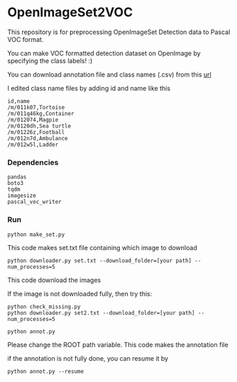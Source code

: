 # OpenImageSet2VOC

This repository is for preprocessing OpenImageSet Detection data to Pascal VOC format.

You can make VOC formatted detection dataset on OpenImage by specifying the class labels! :)

You can download annotation file and class names (.csv) from this [url](https://storage.googleapis.com/openimages/web/download.html#download_manually)

I edited class name files by adding id and name like this
```
id,name
/m/011k07,Tortoise
/m/011q46kg,Container
/m/012074,Magpie
/m/0120dh,Sea turtle
/m/01226z,Football
/m/012n7d,Ambulance
/m/012w5l,Ladder
```

### Dependencies
```
pandas
boto3
tqdm
imagesize
pascal_voc_writer
```

### Run

```
python make_set.py
```
This code makes set.txt file containing which image to download

```
python downloader.py set.txt --download_folder=[your path] --num_processes=5
```
This code download the images

If the image is not downloaded fully, then try this:
```
python check_missing.py
python downloader.py set2.txt --download_folder=[your path] --num_processes=5
```


```
python annot.py
```
Please change the ROOT path variable. This code makes the annotation file

if the annotation is not fully done, you can resume it by

```
python annot.py --resume
```
